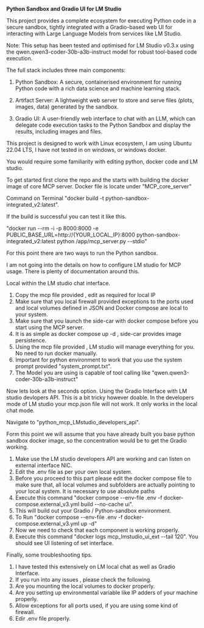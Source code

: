 **Python Sandbox and Gradio UI for LM Studio**

This project provides a complete ecosystem for executing Python code in a secure sandbox, tightly integrated with a Gradio-based web UI for interacting with Large Language Models from services like LM Studio.

Note: This setup has been tested and optimised for LM Studio v0.3.x using the qwen.qwen3-coder-30b-a3b-instruct model for robust tool-based code execution.

The full stack includes three main components:

1. Python Sandbox: A secure, containerised environment for running Python code with a rich data science and machine learning stack.

2. Artifact Server: A lightweight web server to store and serve files (plots, images, data) generated by the sandbox.

3. Gradio UI: A user-friendly web interface to chat with an LLM, which can delegate code execution tasks to the Python Sandbox and display the results, including images and files.

This project is designed to work with Linux ecosystem, I am using Ubuntu 22.04 LTS,
I have not tested in on windows, or windows docker.

You would require some familiarity with editing python, docker code and LM studio.

To get started first clone the repo and the starts with building the docker image of
core MCP server. Docker file is locate under "MCP_core_server"

Command on Terminal "docker build -t python-sandbox-integrated_v2:latest".

If the build is successful  you can test it like this.

"docker run --rm -i -p 8000:8000   -e PUBLIC_BASE_URL=http://{YOUR_LOCAL_IP}:8000   python-sandbox-integrated_v2:latest   python /app/mcp_server.py --stdio"

For this point there are two ways to run the Python sandbox.

I am not going into the details on how to configure LM studio for MCP usage.
There is plenty of documentation  around this.

Local within the LM studio chat interface.

1. Copy the mcp file provided , edit as required for local IP 
2. Make sure that you local firewall provided exceptions to the ports used and local volumes defined in JSON and Docker compose are local to your system.
3. Make sure that you launch the side-car with docker compose before you start using the MCP server.
4. It is as simple as docker compose up -d , side-car provides image persistence.
5. Using the mcp file provided , LM studio will manage everything for you. No need to run docker manually.
6. Important for python environment to work that you use the system prompt provided "system_prompt.txt".
7. The Model you are using is capable of tool calling like "qwen.qwen3-coder-30b-a3b-instruct"

Now lets look at the seconds option. Using the Gradio Interface with LM studio devlopers API.
This is a bit tricky however doable. In the developers mode of LM studio your mcp.json file
will not work. It only works in the local chat mode.

Navigate to "python_mcp_LMstudio_developers_api".

Form this point we will assume that you have already built you base python sandbox docker image,
so the concentration would be to get the Gradio working.

1. Make use the LM studio developers API are working and can listen on external interface NIC.
2. Edit the .env file as per your own local system.
3. Before you proceed to this part please edit the docker compose file to make sure that, all local volumes and subfolders are actually pointing to your local system.
   It is necessary to use absolute paths
4. Execute this command "docker compose --env-file .env -f docker-compose.external_v3.yml build --no-cache ui".
5. This will build out your Gradio / Python-sandbox environment.
6. To Run "docker compose --env-file .env -f docker-compose.external_v3.yml up -d"
7. Now we need to check that each component is working properly.
8. Execute this command "docker logs mcp_lmstudio_ui_ext --tail 120". You should see UI listening of set interface.

Finally, some troubleshooting tips.

1. I have tested this extensively on LM local chat as well as Gradio Interface. 
2. If you run into any issues , please check the following.
3. Are you mounting the local volumes to docker properly.
4. Are you setting up environmental variable like IP adders of your machine properly.
5. Allow exceptions for all ports used, if you are using some kind of firewall.
6. Edir .env file properly.


